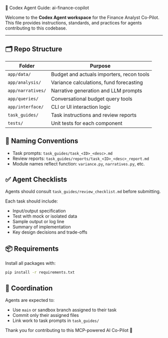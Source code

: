 🤖 Codex Agent Guide: ai-finance-copilot

Welcome to the **Codex Agent workspace** for the Finance Analyst Co-Pilot.
This file provides instructions, standards, and practices for agents contributing to this codebase.

---

## 🗂️ Repo Structure

| Folder               | Purpose                                     |
|----------------------|---------------------------------------------|
| `app/data/`          | Budget and actuals importers, recon tools   |
| `app/analysis/`      | Variance calculations, fund forecasting     |
| `app/narratives/`    | Narrative generation and LLM prompts        |
| `app/queries/`       | Conversational budget query tools           |
| `app/interface/`     | CLI or UI interaction logic                 |
| `task_guides/`       | Task instructions and review reports        |
| `tests/`             | Unit tests for each component               |


## 🔁 Naming Conventions

- Task prompts: `task_guides/task_<ID>_<desc>.md`
- Review reports: `task_guides/reports/task_<ID>_<desc>_report.md`
- Module names reflect function: `variance.py`, `narratives.py`, etc.

## ✅ Agent Checklists

Agents should consult `task_guides/review_checklist.md` before submitting.

Each task should include:
- Input/output specification
- Test with mock or isolated data
- Sample output or log line
- Summary of implementation
- Key design decisions and trade-offs

## 📦 Requirements

Install all packages with:
```bash
pip install -r requirements.txt
```

## 🤝 Coordination

Agents are expected to:
- Use `main` or sandbox branch assigned to their task
- Commit only their assigned files
- Link work to task prompts in `task_guides/`

Thank you for contributing to this MCP-powered AI Co-Pilot 🚀